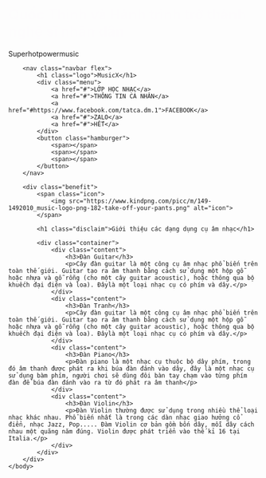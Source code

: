 <!DOCTYPE html>
<html>
    <head>
        <meta charset="UTF-8">
        <meta name="viewport" content="width=device-width,initial-scale=1.0">
        <link rel="stylesheet" href="MUSIC.css">
        <script src="https://ajax.googleapis.com/ajax/libs/jquery/3.6.0/jquery.min.js"></script>
        <script>
            $(function() {
                $(".hamburger").on("click", function() {
                    if($(".menu").hasClass("active")) {
                        $(".menu").removeClass("active");
                    }
                    else {
                        $(".menu").addClass("active")
                    }
                })
            });
        </script>
        <title>Quốc Thịnh và Hành trình trở thành nghệ sĩ nhân dân</title>
    </head>
    <body>
        <div class="banner">
            <div class="slogan">
                <h1 style="color:#FDFCFD">Quốc Thịnh và Hành trình trở thành nghệ sĩ nhân dân</h1>
                <p>Superhotpowermusic</p>
            </div>
        </div>

        <nav class="navbar flex">
            <h1 class="logo">MusicX</h1>
            <div class="menu">
                <a href="#">LỚP HỌC NHẠC</a>
                <a href="#">THÔNG TIN CÁ NHÂN</a>
                <a href="#https://www.facebook.com/tatca.dm.1">FACEBOOK</a>
                <a href="#">ZALO</a>
                <a href="#">HẾT</a>
            </div>
            <button class="hamburger">
                <span></span>
                <span></span>
                <span></span>
            </button>
        </nav>

        <div class="benefit">
            <span class="icon">
                <img src="https://www.kindpng.com/picc/m/149-1492010_music-logo-png-182-take-off-your-pants.png" alt="icon">
            </span>

            <h1 class="disclaim">Giới thiệu các dạng dụng cụ âm nhạc</h1>

            <div class="container">
                <div class="content">
                    <h3>Đàn Guitar</h3>
                    <p>Cây đàn guitar là một công cụ âm nhạc phổ biến trên toàn thế giới. Guitar tạo ra âm thanh bằng cách sử dụng một hộp gỗ hoặc nhựa và gỗ rỗng (cho một cây guitar acoustic), hoặc thông qua bộ khuếch đại điện và loa). Đâylà một loại nhạc cụ có phím và dây.</p>
                </div>
                <div class="content">
                    <h3>Đàn Tranh</h3>
                    <p>Cây đàn guitar là một công cụ âm nhạc phổ biến trên toàn thế giới. Guitar tạo ra âm thanh bằng cách sử dụng một hộp gỗ hoặc nhựa và gỗ rỗng (cho một cây guitar acoustic), hoặc thông qua bộ khuếch đại điện và loa). Đâylà một loại nhạc cụ có phím và dây.</p>
                </div>
                <div class="content">
                    <h3>Đàn Piano</h3>
                    <p>Đàn piano là một nhạc cụ thuộc bộ dây phím, trong đó âm thanh được phát ra khi búa đàn đánh vào dây, đây là một nhạc cụ sử dụng bàm phím, người chơi sẽ dùng đôi bàn tay chạm vào từng phím đàn để búa đàn đánh vào ra từ đó phát ra âm thanh</p>
                </div>
                <div class="content">
                    <h3>Đàn Violin</h3>
                    <p>Đàn Violin thường được sử dụng trong nhiều thể loại nhạc khác nhau. Phổ biến nhất là trong các dàn nhạc giao hưởng cổ điển, nhạc Jazz, Pop..... Đàm Violin cơ bản gồm bốn dây, mỗi dây cách nhau một quãng năm đúng. Violin được phát triển vào thế kỉ 16 tại Italia.</p>
                </div>
            </div>
        </div>
    </body>
</html>

